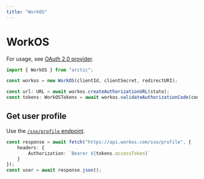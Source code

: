 ```yaml
---
title: "WorkOS"
---
```


# WorkOS

For usage, see [OAuth 2.0 provider](/guides/oauth2).

```ts
import { WorkOS } from "arctic";

const workos = new WorkOS(clientId, clientSecret, redirectURI);
```

```ts
const url: URL = await workos.createAuthorizationURL(state);
const tokens: WorkOSTokens = await workos.validateAuthorizationCode(code);
```

## Get user profile

Use the [`/sso/profile` endpoint](https://workos.com/docs/reference/sso/profile/get-user-profile).

```ts
const response = await fetch("https://api.workos.com/sso/profile", {
	headers: {
		Authorization: `Bearer ${tokens.accessToken}`
	}
});
const user = await response.json();
```
